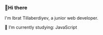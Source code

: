 ### 👋Hi there

 I'm Ibrat Tillaberdiyev, a junior web developer.

 🔭 I’m currently studying: JavaScript





